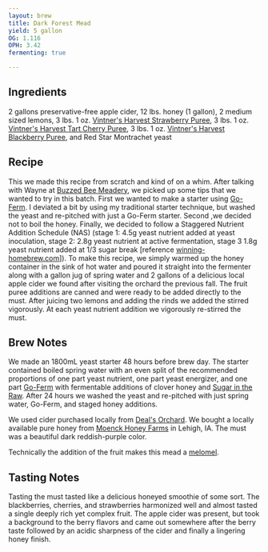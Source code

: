 ```yaml
---
layout: brew
title: Dark Forest Mead
yield: 5 gallon
OG: 1.116
OPH: 3.42
fermenting: true

---
```


## Ingredients
2 gallons preservative-free apple cider, 12 lbs. honey (1 gallon), 2 medium sized lemons, 3 lbs. 1 oz. [Vintner's Harvest Strawberry Puree](https://www.amazon.com/gp/product/B01CT2R9ZU), 3 lbs. 1 oz. [Vintner's Harvest Tart Cherry Puree](https://www.amazon.com/gp/product/B01CT012G4), 3 lbs. 1 oz. [Vintner's Harvest Blackberry Puree](https://www.amazon.com/gp/product/B0064OLUQE), and Red Star Montrachet yeast

## Recipe
This we made this recipe from scratch and kind of on a whim. After talking with Wayne at [Buzzed Bee Meadery](http://www.buzzed-bee-meadery.com/), we picked up some tips that we wanted to try in this batch. First we wanted to make a starter using [Go-Ferm](http://www.scottlab.com/product-102.aspx). I deviated a bit by using my traditional starter technique, but washed the yeast and re-pitched with just a Go-Ferm starter. Second ,we decided not to boil the honey. Finally, we decided to follow a Staggered Nutrient Addition Schedule (NAS) (stage 1: 4.5g yeast nutrient added at yeast inoculation, stage 2: 2.8g yeast nutrient at active fermentation, stage 3 1.8g yeast nutrient added at 1/3 sugar break [reference [winning-homebrew.com](http://www.winning-homebrew.com/mead.html)]). To make this recipe, we simply warmed up the honey container in the sink of hot water and poured it straight into the fermenter along with a gallon jug of spring water and 2 gallons of a delicious local apple cider we found after visiting the orchard the previous fall. The fruit puree additions are canned and were ready to be added directly to the must. After juicing two lemons and adding the rinds we added the stirred vigorously. At each yeast nutrient addition we vigorously re-stirred the must.

## Brew Notes
We made an 1800mL yeast starter 48 hours before brew day. The starter contained boiled spring water with an even split of the recommended proportions of one part yeast nutrient, one part yeast energizer, and one part [Go-Ferm](http://www.scottlab.com/product-102.aspx) with fermentable additions of clover honey and [Sugar in the Raw](http://www.intheraw.com/products/sugar-in-the-raw). After 24 hours we washed the yeast and re-pitched with just spring water, Go-Ferm, and staged honey additions. 

We used cider purchased locally from [Deal's Orchard](http://dealsorchard.com). We bought a locally available pure honey from [Moenck Honey Farms](https://facilityexplorer.iowadnr.gov/facilityexplorer/SiteDetail.aspx?facID=310386848) in Lehigh, IA. The must was a beautiful dark reddish-purple color.

Technically the addition of the fruit makes this mead a [melomel](https://en.wikipedia.org/wiki/Mead).

## Tasting Notes
Tasting the must tasted like a delicious honeyed smoothie of some sort. The blackberries, cherries, and strawberries harmonized well and almost tasted a single deeply rich yet complex fruit. The apple cider was present, but took a background to the berry flavors and came out somewhere after the berry taste followed by an acidic sharpness of the cider and finally a lingering honey finish. 
